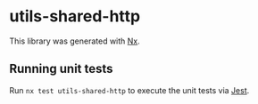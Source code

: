 # utils-shared-http

This library was generated with [Nx](https://nx.dev).

## Running unit tests

Run `nx test utils-shared-http` to execute the unit tests via [Jest](https://jestjs.io).

